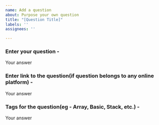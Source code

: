 ```yaml
---
name: Add a question
about: Purpose your own question
title: "[Question Title]"
labels: ''
assignees: ''

---
```


### Enter your question - 
Your answer

### Enter link to the question(if question belongs to any online platform) - 
Your answer

### Tags for the question(eg - Array, Basic, Stack, etc.) - 
Your answer
